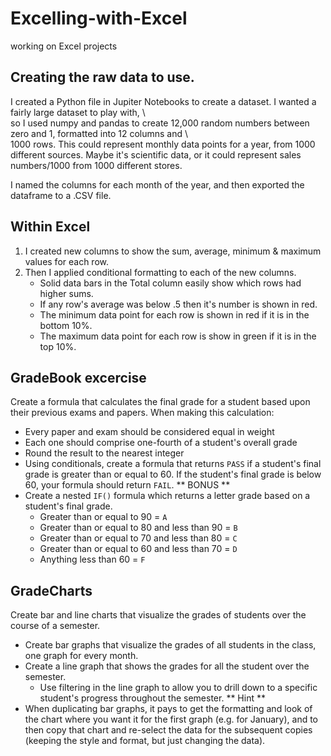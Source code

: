 # Excelling-with-Excel
working on Excel projects


## Creating the raw data to use.
I created a Python file in Jupiter Notebooks to create a dataset.  I wanted a fairly large dataset to play with, \  
so I used numpy and pandas to create 12,000 random numbers between zero and 1, formatted into 12 columns and \  
1000 rows.  This could represent monthly data points for a year, from 1000 different sources.  Maybe it's scientific data,
or it could represent sales numbers/1000 from 1000 different stores.

I named the columns for each month of the year, and then exported the dataframe to a .CSV file.

## Within Excel

1. I created new columns to show the sum, average, minimum & maximum values for each row.
2. Then I applied conditional formatting to each of the new columns.
	- Solid data bars in the Total column easily show which rows had higher sums.
	- If any row's average was below .5 then it's number is shown in red.
	- The minimum data point for each row is shown in red if it is in the bottom 10%.
	- The maximum data point for each row is show in green if it is in the top 10%.

## GradeBook excercise
Create a formula that calculates the final grade for a student based upon their previous exams and papers.
When making this calculation:
  * Every paper and exam should be considered equal in weight
  * Each one should comprise one-fourth of a student's overall grade
  * Round the result to the nearest integer
  * Using conditionals, create a formula that returns `PASS` if a student's final grade is greater than or equal to 60. If the student's final grade is below 60, your formula should return `FAIL`.
** BONUS **
* Create a nested `IF()` formula which returns a letter grade based on a student's final grade.
  * Greater than or equal to 90 = `A`
  * Greater than or equal to 80 and less than 90 = `B`
  * Greater than or equal to 70 and less than 80 = `C`
  * Greater than or equal to 60 and less than 70 = `D`
  * Anything less than 60 = `F`

## GradeCharts
Create bar and line charts that visualize the grades of students over the course of a semester.
* Create bar graphs that visualize the grades of all students in the class, one graph for every month.
* Create a line graph that shows the grades for all the student over the semester.
  * Use filtering in the line graph to allow you to drill down to a specific student's progress throughout the semester.
** Hint **
* When duplicating bar graphs, it pays to get the formatting and look of the chart where you want it for the first graph (e.g. for January), and to then copy that chart and re-select the data for the subsequent copies (keeping the style and format, but just changing the data).

